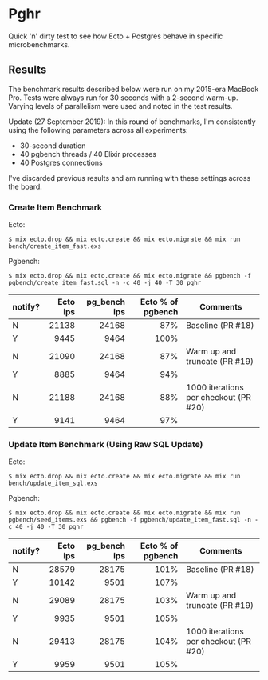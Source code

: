 # Pghr

Quick 'n' dirty test to see how Ecto + Postgres behave in specific microbenchmarks.

## Results

The benchmark results described below were run on my 2015-era MacBook Pro. Tests were always run for 30 seconds with a 2-second warm-up. Varying levels of parallelism were used and noted in the test results.

Update (27 September 2019): In this round of benchmarks, I'm consistently using the following parameters across all experiments:

* 30-second duration
* 40 pgbench threads / 40 Elixir processes
* 40 Postgres connections

I've discarded previous results and am running with these settings across the board.

### Create Item Benchmark

Ecto:

```
$ mix ecto.drop && mix ecto.create && mix ecto.migrate && mix run bench/create_item_fast.exs 
```

Pgbench:

```
$ mix ecto.drop && mix ecto.create && mix ecto.migrate && pgbench -f pgbench/create_item_fast.sql -n -c 40 -j 40 -T 30 pghr
```

notify? | Ecto ips | pg_bench ips | Ecto % of pgbench | Comments
--------|---------:|-------------:|------------------:|-----
 N      |    21138 |        24168 |               87% | Baseline (PR #18)
 Y      |     9445 |         9464 |              100% |   
 N      |    21090 |        24168 |               87% | Warm up and truncate (PR #19)
 Y      |     8885 |         9464 |               94% |   
 N      |    21188 |        24168 |               88% | 1000 iterations per checkout (PR #20)
 Y      |     9141 |         9464 |               97% |   

### Update Item Benchmark (Using Raw SQL Update)

Ecto:

```
$ mix ecto.drop && mix ecto.create && mix ecto.migrate && mix run bench/update_item_sql.exs
```

Pgbench:

```
$ mix ecto.drop && mix ecto.create && mix ecto.migrate && mix run pgbench/seed_items.exs && pgbench -f pgbench/update_item_fast.sql -n -c 40 -j 40 -T 30 pghr
```

notify? | Ecto ips | pg_bench ips | Ecto % of pgbench | Comments
--------|---------:|-------------:|------------------:|-----
 N      |    28579 |        28175 |              101% | Baseline (PR #18)
 Y      |    10142 |         9501 |              107% |   
 N      |    29089 |        28175 |              103% | Warm up and truncate (PR #19)
 Y      |     9935 |         9501 |              105% |   
 N      |    29413 |        28175 |              104% | 1000 iterations per checkout (PR #20)
 Y      |     9959 |         9501 |              105% |   
